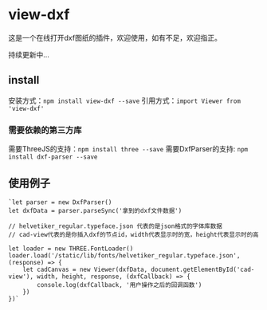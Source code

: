 # view-dxf

这是一个在线打开dxf图纸的插件，欢迎使用，如有不足，欢迎指正。

持续更新中...

## install
安装方式：`npm install view-dxf --save`
引用方式：`import Viewer from 'view-dxf'`

### 需要依赖的第三方库
需要ThreeJS的支持：`npm install three --save`
需要DxfParser的支持: `npm install dxf-parser --save`

## 使用例子

	`let parser = new DxfParser()
	let dxfData = parser.parseSync('拿到的dxf文件数据')
	
	// helvetiker_regular.typeface.json 代表的是json格式的字体库数据
	// cad-view代表的是你插入dxf的节点id，width代表显示时的宽，height代表显示时的高
	
	let loader = new THREE.FontLoader()
	loader.load('/static/lib/fonts/helvetiker_regular.typeface.json', (response) => {
		let cadCanvas = new Viewer(dxfData, document.getElementById('cad-view'), width, height, response, (dxfCallback) => {
			console.log(dxfCallback, '用户操作之后的回调函数')
		})
	})`